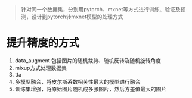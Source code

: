 > 针对同一个数据集，分别用pytorch、mxnet等方式进行训练、验证及预测，设计到pytorch转mxnet模型的处理方式
# 提升精度的方式
1. data_augment 包括图片的随机裁剪、随机反转及随机旋转角度
2. mixup方式处理数据集
3. tta
4. 多模型融合，将皮尔斯系数相关性最大的模型进行融合
5. 训练集增强，将原始图片随机成多张图片，然后方差值最大的图片